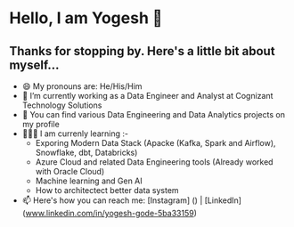 # **Hello, I am Yogesh 👋**  <br>
##  **Thanks for stopping by. Here's a little bit about myself...** <br>

+ 😄 My pronouns are: He/His/Him <br>
+ 🔭 I’m currently working as a Data Engineer and Analyst at Cognizant Technology Solutions <br>
+ 🤘 You can find various Data Engineering and Data Analytics projects on my profile <br>
+ 🧑🏻‍🏫 I am currenly learning :- <br>
   + Exporing Modern Data Stack (Apacke (Kafka, Spark and Airflow), Snowflake, dbt, Databricks) <br>
   + Azure Cloud and related Data Engineering tools (Already worked with Oracle Cloud) <br>
   + Machine learning and Gen AI <br>
   + How to architectect better data system <br>
+ 📫 Here's how you can reach me: [Instagram] () | [LinkedIn] (www.linkedin.com/in/yogesh-gode-5ba33159)
